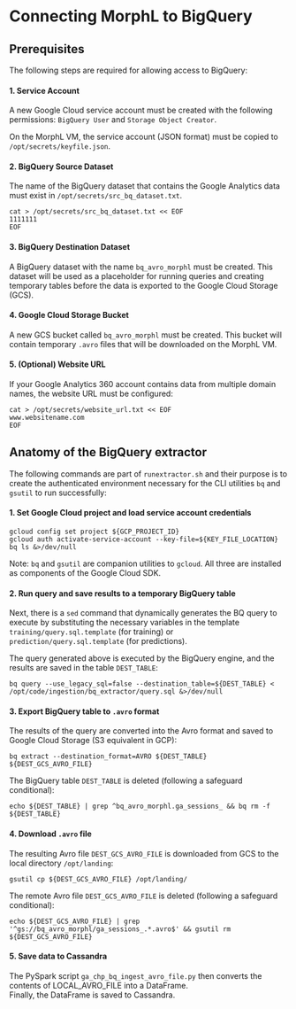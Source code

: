 # Connecting MorphL to BigQuery

## Prerequisites

The following steps are required for allowing access to BigQuery:

#### 1. Service Account

A new Google Cloud service account must be created with the following permissions: `BigQuery User` and `Storage Object Creator`.

On the MorphL VM, the service account (JSON format) must be copied to `/opt/secrets/keyfile.json`.

#### 2. BigQuery Source Dataset

The name of the BigQuery dataset that contains the Google Analytics data must exist in `/opt/secrets/src_bq_dataset.txt`.

```
cat > /opt/secrets/src_bq_dataset.txt << EOF
1111111
EOF
```

#### 3. BigQuery Destination Dataset

A BigQuery dataset with the name `bq_avro_morphl` must be created. This dataset will be used as a placeholder for running queries and creating temporary tables before the data is exported to the Google Cloud Storage (GCS).

#### 4. Google Cloud Storage Bucket

A new GCS bucket called `bq_avro_morphl` must be created. This bucket will contain temporary `.avro` files that will be downloaded on the MorphL VM.

#### 5. (Optional) Website URL

If your Google Analytics 360 account contains data from multiple domain names, the website URL must be configured:

```
cat > /opt/secrets/website_url.txt << EOF
www.websitename.com
EOF
```

## Anatomy of the BigQuery extractor

The following commands are part of `runextractor.sh` and their purpose is to create the authenticated environment necessary for the CLI utilities `bq` and `gsutil` to run successfully:

#### 1. Set Google Cloud project and load service account credentials

```
gcloud config set project ${GCP_PROJECT_ID}
gcloud auth activate-service-account --key-file=${KEY_FILE_LOCATION}
bq ls &>/dev/null
```

Note: `bq` and `gsutil` are companion utilities to `gcloud`. All three are installed as components of the Google Cloud SDK.

#### 2. Run query and save results to a temporary BigQuery table

Next, there is a `sed` command that dynamically generates the BQ query to execute by substituting the necessary variables in the template `training/query.sql.template` (for training) or `prediction/query.sql.template` (for predictions).

The query generated above is executed by the BigQuery engine, and the results are saved in the table `DEST_TABLE`:

```
bq query --use_legacy_sql=false --destination_table=${DEST_TABLE} < /opt/code/ingestion/bq_extractor/query.sql &>/dev/null
```

#### 3. Export BigQuery table to `.avro` format

The results of the query are converted into the Avro format and saved to Google Cloud Storage (S3 equivalent in GCP):

```
bq extract --destination_format=AVRO ${DEST_TABLE} ${DEST_GCS_AVRO_FILE}
```

The BigQuery table `DEST_TABLE` is deleted (following a safeguard conditional):

```
echo ${DEST_TABLE} | grep ^bq_avro_morphl.ga_sessions_ && bq rm -f ${DEST_TABLE}
```

#### 4. Download `.avro` file

The resulting Avro file `DEST_GCS_AVRO_FILE` is downloaded from GCS to the local directory `/opt/landing`:

```
gsutil cp ${DEST_GCS_AVRO_FILE} /opt/landing/
```

The remote Avro file `DEST_GCS_AVRO_FILE` is deleted (following a safeguard conditional):

```
echo ${DEST_GCS_AVRO_FILE} | grep '^gs://bq_avro_morphl/ga_sessions_.*.avro$' && gsutil rm ${DEST_GCS_AVRO_FILE}
```

#### 5. Save data to Cassandra

The PySpark script `ga_chp_bq_ingest_avro_file.py` then converts the contents of LOCAL_AVRO_FILE into a DataFrame.  
Finally, the DataFrame is saved to Cassandra.
